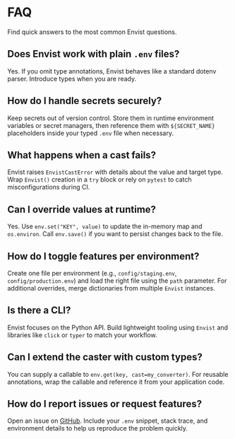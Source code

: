 # FAQ

Find quick answers to the most common Envist questions.

## Does Envist work with plain `.env` files?

Yes. If you omit type annotations, Envist behaves like a standard dotenv parser. Introduce types when you are ready.

## How do I handle secrets securely?

Keep secrets out of version control. Store them in runtime environment variables or secret managers, then reference them with `${SECRET_NAME}` placeholders inside your typed `.env` file when necessary.

## What happens when a cast fails?

Envist raises `EnvistCastError` with details about the value and target type. Wrap `Envist()` creation in a `try` block or rely on `pytest` to catch misconfigurations during CI.

## Can I override values at runtime?

Yes. Use `env.set("KEY", value)` to update the in-memory map and `os.environ`. Call `env.save()` if you want to persist changes back to the file.

## How do I toggle features per environment?

Create one file per environment (e.g., `config/staging.env`, `config/production.env`) and load the right file using the `path` parameter. For additional overrides, merge dictionaries from multiple `Envist` instances.

## Is there a CLI?

Envist focuses on the Python API. Build lightweight tooling using `Envist` and libraries like `click` or `typer` to match your workflow.

## Can I extend the caster with custom types?

You can supply a callable to `env.get(key, cast=my_converter)`. For reusable annotations, wrap the callable and reference it from your application code.

## How do I report issues or request features?

Open an issue on [GitHub](https://github.com/Almas-Ali/envist/issues). Include your `.env` snippet, stack trace, and environment details to help us reproduce the problem quickly.
